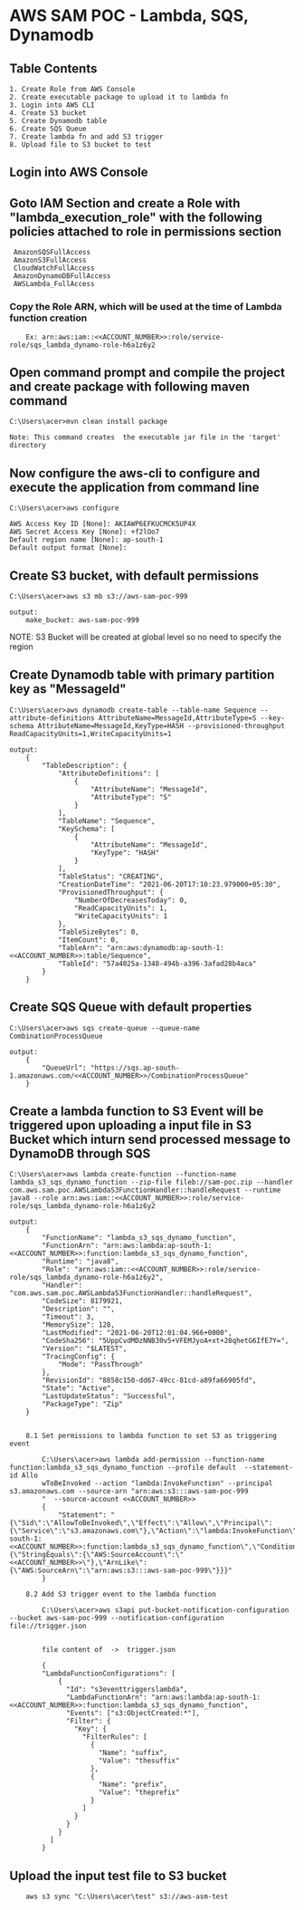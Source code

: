 # AWS SAM POC - Lambda, SQS, Dynamodb

## Table Contents
	1. Create Role from AWS Console
	2. Create executable package to upload it to lambda fn
	3. Login into AWS CLI
	4. Create S3 bucket
	5. Create Dynamodb table
	6. Create SQS Queue
	7. Create lambda fn and add S3 trigger
	8. Upload file to S3 bucket to test
	

## Login into AWS Console

## Goto IAM Section and create a Role with "lambda_execution_role" with the following policies attached to role in permissions section
 
	 AmazonSQSFullAccess
	 AmazonS3FullAccess
	 CloudWatchFullAccess
	 AmazonDynamoDBFullAccess
	 AWSLambda_FullAccess
 
 ### Copy the Role ARN, which will be used at the time of Lambda function creation
		Ex: arn:aws:iam::<<ACCOUNT_NUMBER>>:role/service-role/sqs_lambda_dynamo-role-h6a1z6y2

## Open command prompt and compile the project and create package with following maven command

	C:\Users\acer>mvn clean install package
	
	Note: This command creates  the executable jar file in the 'target' directory
	
## Now configure the aws-cli to configure and execute the application from command line
	
	C:\Users\acer>aws configure
	
	AWS Access Key ID [None]: AKIAWP6EFKUCMCK5UP4X
	AWS Secret Access Key [None]: +f2lOo7
	Default region name [None]: ap-south-1
	Default output format [None]:



## Create S3 bucket, with default permissions

	C:\Users\acer>aws s3 mb s3://aws-sam-poc-999
	
	output:
		make_bucket: aws-sam-poc-999 

NOTE: S3 Bucket will be created at global level so no need to specify the region


## Create Dynamodb table with primary partition key as "MessageId"


	C:\Users\acer>aws dynamodb create-table --table-name Sequence --attribute-definitions AttributeName=MessageId,AttributeType=S --key-schema AttributeName=MessageId,KeyType=HASH --provisioned-throughput ReadCapacityUnits=1,WriteCapacityUnits=1
	
	output:
		{
			"TableDescription": {
				"AttributeDefinitions": [
					{
						"AttributeName": "MessageId",
						"AttributeType": "S"
					}
				],
				"TableName": "Sequence",
				"KeySchema": [
					{
						"AttributeName": "MessageId",
						"KeyType": "HASH"
					}
				],
				"TableStatus": "CREATING",
				"CreationDateTime": "2021-06-20T17:10:23.979000+05:30",
				"ProvisionedThroughput": {
					"NumberOfDecreasesToday": 0,
					"ReadCapacityUnits": 1,
					"WriteCapacityUnits": 1
				},
				"TableSizeBytes": 0,
				"ItemCount": 0,
				"TableArn": "arn:aws:dynamodb:ap-south-1:<<ACCOUNT_NUMBER>>:table/Sequence",
				"TableId": "57a4025a-1348-494b-a396-3afad28b4aca"
			}
		}



## Create SQS Queue with default properties

	C:\Users\acer>aws sqs create-queue --queue-name CombinationProcessQueue
	
	output:
		{
			"QueueUrl": "https://sqs.ap-south-1.amazonaws.com/<<ACCOUNT_NUMBER>>/CombinationProcessQueue"
		}


## Create a lambda function to S3 Event will be triggered upon uploading a input file in S3 Bucket which inturn send processed message to DynamoDB through SQS


	C:\Users\acer>aws lambda create-function --function-name lambda_s3_sqs_dynamo_function --zip-file fileb://sam-poc.zip --handler com.aws.sam.poc.AWSLambdaS3FunctionHandler::handleRequest --runtime java8 --role arn:aws:iam::<<ACCOUNT_NUMBER>>:role/service-role/sqs_lambda_dynamo-role-h6a1z6y2

	output:
		{
			"FunctionName": "lambda_s3_sqs_dynamo_function",
			"FunctionArn": "arn:aws:lambda:ap-south-1:<<ACCOUNT_NUMBER>>:function:lambda_s3_sqs_dynamo_function",
			"Runtime": "java8",
			"Role": "arn:aws:iam::<<ACCOUNT_NUMBER>>:role/service-role/sqs_lambda_dynamo-role-h6a1z6y2",
			"Handler": "com.aws.sam.poc.AWSLambdaS3FunctionHandler::handleRequest",
			"CodeSize": 8179921,
			"Description": "",
			"Timeout": 3,
			"MemorySize": 128,
			"LastModified": "2021-06-20T12:01:04.966+0000",
			"CodeSha256": "5UppCvdMDzNNB30v5+VFEMJyoA+xt+28qhetG6IfE7Y=",
			"Version": "$LATEST",
			"TracingConfig": {
				"Mode": "PassThrough"
			},
			"RevisionId": "8858c150-dd67-49cc-81cd-a89fa66905fd",
			"State": "Active",
			"LastUpdateStatus": "Successful",
			"PackageType": "Zip"
		}


		8.1 Set permissions to lambda function to set S3 as triggering event

			C:\Users\acer>aws lambda add-permission --function-name function:lambda_s3_sqs_dynamo_function --profile default  --statement-id Allo
			wToBeInvoked --action "lambda:InvokeFunction" --principal s3.amazonaws.com --source-arn "arn:aws:s3:::aws-sam-poc-999
			"  --source-account <<ACCOUNT_NUMBER>>
			{
				"Statement": "{\"Sid\":\"AllowToBeInvoked\",\"Effect\":\"Allow\",\"Principal\":{\"Service\":\"s3.amazonaws.com\"},\"Action\":\"lambda:InvokeFunction\",\"Resource\":\"arn:aws:lambda:ap-south-1:<<ACCOUNT_NUMBER>>:function:lambda_s3_sqs_dynamo_function\",\"Condition\":{\"StringEquals\":{\"AWS:SourceAccount\":\"<<ACCOUNT_NUMBER>>\"},\"ArnLike\":{\"AWS:SourceArn\":\"arn:aws:s3:::aws-sam-poc-999\"}}}"
			}

		8.2 Add S3 trigger event to the lambda function

			C:\Users\acer>aws s3api put-bucket-notification-configuration --bucket aws-sam-poc-999 --notification-configuration file://trigger.json


			file content of  ->  trigger.json 

			{
			"LambdaFunctionConfigurations": [
				{
				  "Id": "s3eventtriggerslambda",
				  "LambdaFunctionArn": "arn:aws:lambda:ap-south-1:<<ACCOUNT_NUMBER>>:function:lambda_s3_sqs_dynamo_function",
				  "Events": ["s3:ObjectCreated:*"],
				  "Filter": {
					"Key": {
					  "FilterRules": [
						{
						  "Name": "suffix",
						  "Value": "thesuffix"
						},
						{
						  "Name": "prefix",
						  "Value": "theprefix"
						}
					  ]
					}
				  }
				}
			  ]
			}
			

## Upload the input test file to S3 bucket
	
		aws s3 sync "C:\Users\acer\test" s3://aws-asm-test